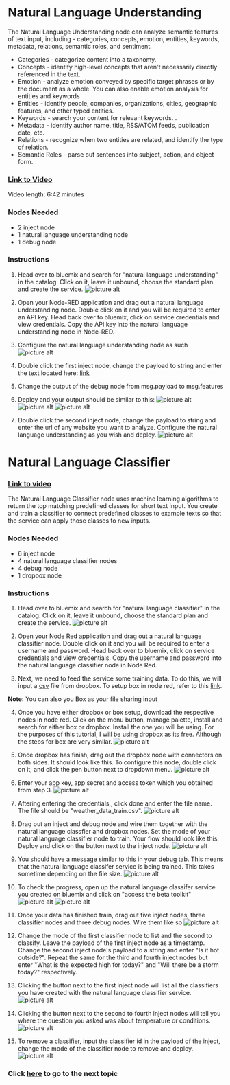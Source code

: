 # Natural Language Understanding

The Natural Language Understanding node can analyze semantic features of text input, including - categories, concepts, emotion, entities, keywords, metadata, relations, semantic roles, and sentiment.

* Categories - categorize content into a taxonomy.
* Concepts - identify high-level concepts that aren't necessarily directly referenced in the text.
* Emotion - analyze emotion conveyed by specific target phrases or by the document as a whole. You can also enable emotion analysis for entities and keywords
* Entities - identify people, companies, organizations, cities, geographic features, and other typed entities.
* Keywords - search your content for relevant keywords. .
* Metadata - identify author name, title, RSS/ATOM feeds, publication date, etc.
* Relations - recognize when two entities are related, and identify the type of relation.
* Semantic Roles - parse out sentences into subject, action, and object form.

### [Link to Video](https://youtu.be/fgkJjIi8CaY)

Video length: 6:42 minutes

### Nodes Needed

* 2 inject node
* 1 natural language understanding node
* 1 debug node

### Instructions

1. Head over to bluemix and search for "natural language understanding" in the catalog. Click on it, leave it unbound, choose the standard plan and create the service. 
![picture alt](../Chapter%205%20-%20Watson%20%26%20Cognitive%20API%20Nodes/Natural%20Language%20Understanding%20%26%20Natural%20Language%20Classifier/images/NLU%20Service.png "Service")

2. Open your Node-RED application and drag out a natural language understanding node. Double click on it and you will be required to enter an API key. Head back over to bluemix, click on service credentials and view credentials. Copy the API key into the natural language understanding node in Node-RED.

3. Configure the natural language understanding node as such 
![picture alt](../Chapter%205%20-%20Watson%20%26%20Cognitive%20API%20Nodes/Natural%20Language%20Understanding%20%26%20Natural%20Language%20Classifier/images/NLU%20Config.png "Config")

4. Double click the first inject node, change the payload to string and enter the text located here: [link](https://raw.github.ibm.com/L-Gamerman/NodeRedEducation/master/Chapter%205%20-%20Watson%20%26%20Cognitive%20API%20Nodes/Tone%20Analyzer%20and%20Personality%20Insights/Ginni%20Speech.txt?token=AAGE98hmiU0p6rCeStii6EfXw67W7fMQks5Zf5eWwA%3D%3D)

5. Change the output of the debug node from msg.payload to msg.features

6. Deploy and your output should be similar to this:
![picture alt](../Chapter%205%20-%20Watson%20%26%20Cognitive%20API%20Nodes/Natural%20Language%20Understanding%20%26%20Natural%20Language%20Classifier/images/Result1.png "R1") ![picture alt](../Chapter%205%20-%20Watson%20%26%20Cognitive%20API%20Nodes/Natural%20Language%20Understanding%20%26%20Natural%20Language%20Classifier/images/Result2.png "R2") ![picture alt](../Chapter%205%20-%20Watson%20%26%20Cognitive%20API%20Nodes/Natural%20Language%20Understanding%20%26%20Natural%20Language%20Classifier/images/Result3.png "R3")

7. Double click the second inject node, change the payload to string and enter the url of any website you want to analyze. Configure the natural language understanding as you wish and deploy.
![picture alt](../Chapter%205%20-%20Watson%20%26%20Cognitive%20API%20Nodes/Natural%20Language%20Understanding%20%26%20Natural%20Language%20Classifier/images/URL%20Output.png "URL Output")



# Natural Language Classifier
### [Link to video](https://youtu.be/UsTVfGhW62g)

The Natural Language Classifier node uses machine learning algorithms to return the top matching predefined classes for short text input. You create and train a classifier to connect predefined classes to example texts so that the service can apply those classes to new inputs. 


### Nodes Needed

* 6 inject node
* 4 natural language classifier nodes
* 4 debug node
* 1 dropbox node

### Instructions

1. Head over to bluemix and search for "natural language classifier" in the catalog. Click on it, leave it unbound, choose the standard plan and create the service. 
![picture alt](../Chapter%205%20-%20Watson%20%26%20Cognitive%20API%20Nodes/Natural%20Language%20Understanding%20%26%20Natural%20Language%20Classifier/images/Service.png "Service")

2. Open your Node Red application and drag out a natural language classifier node. Double click on it and you will be required to enter a username and password. Head back over to bluemix, click on service credentials and view credentials. Copy the username and password into the natural language classifier node in Node Red.

3. Next, we need to feed the service some training data. To do this, we will input a [csv](../Chapter%205%20-%20Watson%20%26%20Cognitive%20API%20Nodes/Natural%20Language%20Understanding%20%26%20Natural%20Language%20Classifier/weather_data_train.csv) file from dropbox. To setup box in node red, refer to this [link](https://github.com/watson-developer-cloud/node-red-labs/tree/master/utilities/dropbox_setup).

**Note:** You can also you Box as your file sharing input

4. Once you have either dropbox or box setup, download the respective nodes in node red. Click on the menu button, manage palette, install and search for either box or dropbox. Install the one you will be using. For the purposes of this tutorial, I will be using dropbox as its free. Although the steps for box are very similar.
![picture alt](../Chapter%205%20-%20Watson%20%26%20Cognitive%20API%20Nodes/Natural%20Language%20Understanding%20%26%20Natural%20Language%20Classifier/images/Dropbox%20Install.png "DB Install")

5. Once dropbox has finish, drag out the dropbox node with connectors on both sides. It should look like this. To configure this node, double click on it, and click the pen button next to dropdown menu. 
![picture alt](../Chapter%205%20-%20Watson%20%26%20Cognitive%20API%20Nodes/Natural%20Language%20Understanding%20%26%20Natural%20Language%20Classifier/images/Dropbox%20Node.png "DB Node")

6. Enter your app key, app secret and access token which you obtained from step 3.
![picture alt](../Chapter%205%20-%20Watson%20%26%20Cognitive%20API%20Nodes/Natural%20Language%20Understanding%20%26%20Natural%20Language%20Classifier/images/Dropbox%20Config.png "DB Config")

7. Aftering entering the credentials,, click done and enter the file name. The file should be "weather_data_train.csv".
![picture alt](../Chapter%205%20-%20Watson%20%26%20Cognitive%20API%20Nodes/Natural%20Language%20Understanding%20%26%20Natural%20Language%20Classifier/images/Dropbox%20Filename.png "Filename")

8. Drag out an inject and debug node and wire them together with the natural language classfier and dropbox nodes. Set the mode of your natural language classifier node to train. Your flow should look like this. Deploy and click on the button next to the inject node.
![picture alt](../Chapter%205%20-%20Watson%20%26%20Cognitive%20API%20Nodes/Natural%20Language%20Understanding%20%26%20Natural%20Language%20Classifier/images/Training%20Flow.png "Train Flow")

9. You should have a message similar to this in your debug tab. This means that the natural language classifer service is being trained. This takes sometime depending on the file size.
![picture alt](../Chapter%205%20-%20Watson%20%26%20Cognitive%20API%20Nodes/Natural%20Language%20Understanding%20%26%20Natural%20Language%20Classifier/images/Training%20Output.png "Output") 

10.  To check the progress, open up the natural language classifer service you created on bluemix and click on "access the beta toolkit"
![picture alt](../Chapter%205%20-%20Watson%20%26%20Cognitive%20API%20Nodes/Natural%20Language%20Understanding%20%26%20Natural%20Language%20Classifier/images/Beta%20Kit.png "Beta Kit") ![picture alt](../Chapter%205%20-%20Watson%20%26%20Cognitive%20API%20Nodes/Natural%20Language%20Understanding%20%26%20Natural%20Language%20Classifier/images/Training%20Status.png "Training Status")

11. Once your data has finished train, drag out five inject nodes, three classifier nodes and three debug nodes. Wire them like so
![picture alt](../Chapter%205%20-%20Watson%20%26%20Cognitive%20API%20Nodes/Natural%20Language%20Understanding%20%26%20Natural%20Language%20Classifier/images/Testing%20Flow.png "Testing Flow")

12. Change the mode of the first classifier node to list and the second to classify. Leave the payload of the first inject node as a timestamp. Change the second inject node's payload to a string and enter "Is it hot outside?". Repeat the same for the third and fourth inject nodes but enter "What is the expected high for today?" and "Will there be a storm today?" respectively.

13. Clicking the button next to the first inject node will list all the classifiers you have created with the natural language classifier service.
![picture alt](../Chapter%205%20-%20Watson%20%26%20Cognitive%20API%20Nodes/Natural%20Language%20Understanding%20%26%20Natural%20Language%20Classifier/images/List%20Output.png "List Output")

14. Clicking the button next to the second to fourth inject nodes will tell you where the question you asked was about temperature or conditions.
![picture alt](../Chapter%205%20-%20Watson%20%26%20Cognitive%20API%20Nodes/Natural%20Language%20Understanding%20%26%20Natural%20Language%20Classifier/images/Classify%20Output.png "Classify Output")

15. To remove a classifier, input the classifier id in the payload of the inject, change the mode of the classifier node to remove and deploy.
![picture alt](../Chapter%205%20-%20Watson%20%26%20Cognitive%20API%20Nodes/Natural%20Language%20Understanding%20%26%20Natural%20Language%20Classifier/images/Remove%20Config.png "Remove Config")

### Click [here](../Chapter%205%20-%20Watson%20%26%20Cognitive%20API%20Nodes/Speech%20to%20Text%20-%20Text%20to%20Speech) to go to the next topic
